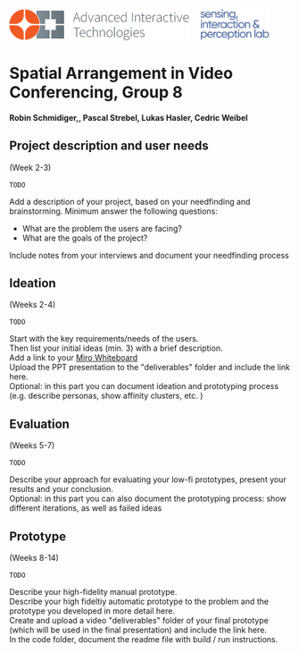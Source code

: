 <p align="left" width="100%">
  <img height="56" src="img/logo-ait.png"> &nbsp; &nbsp;
  <img height="56" src="img/eth-sip-3l.png">     
</p>

# Spatial Arrangement in Video Conferencing, Group 8
#### Robin Schmidiger,, Pascal Strebel, Lukas Hasler, Cedric Weibel

## Project description and user needs
(Week 2-3)

    TODO
Add a description of your project, based on your needfinding and brainstorming. Minimum answer the following questions: 
- What are the problem the users are facing?
- What are the goals of the project?

Include notes from your interviews and document your needfinding process 

## Ideation
(Weeks 2-4)

    TODO
Start with the key requirements/needs of the users.  
Then list your initial ideas (min. 3) with a brief description.  
Add a link to your [Miro Whiteboard](https://www.miro.com)  
Upload the PPT presentation to the "deliverables" folder and include the link here.  
Optional: in this part you can document ideation and prototyping process (e.g. describe personas, show affinity clusters, etc. )  
    
## Evaluation
(Weeks 5-7)

    TODO
Describe your approach for evaluating your low-fi prototypes, present your results and your conclusion.  
Optional: in this part you can also document the prototyping process: show different iterations, as well as failed ideas  

## Prototype
(Weeks 8-14)

    TODO
Describe your high-fidelity manual prototype.  
Describe your high fideltiy automatic prototype to the problem and the prototype you developed in more detail here.  
Create and upload a video "deliverables" folder of your final prototype (which will be used in the final presentation) and include the link here.  
In the code folder, document the readme file with build / run instructions.
